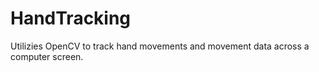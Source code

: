 # HandTracking
Utilizies OpenCV to track hand movements and movement data across a computer screen. 

